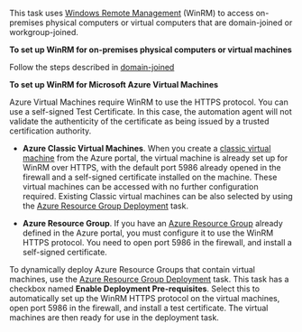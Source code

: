 <!-- Windows Remote Management details and setup -->

This task uses [Windows Remote Management](https://msdn.microsoft.com/en-us/library/aa384426.aspx)
(WinRM) to access 
on-premises physical computers or virtual computers that are
domain-joined or workgroup-joined. 

**To set up WinRM for on-premises physical computers or virtual machines**

Follow the steps described in [domain-joined](../../apps/cd/deploy-webdeploy-iis-winrm.md)

**To set up WinRM for Microsoft Azure Virtual Machines**

Azure Virtual Machines require WinRM to use the HTTPS protocol. 
You can use a self-signed Test Certificate. In this case, the
automation agent will not validate the authenticity of the 
certificate as being issued by a trusted certification authority.

* **Azure Classic Virtual Machines**. When you create a 
[classic virtual machine](https://azure.microsoft.com/en-us/documentation/articles/virtual-machines-windows-tutorial-classic-portal/)
from the Azure portal, the virtual machine is already set up for 
WinRM over HTTPS, with the default port 5986 already opened in the firewall
and a self-signed certificate installed on the machine. These virtual 
machines can be accessed with no further configuration required.
Existing Classic virtual machines can be also selected by using the 
[Azure Resource Group Deployment](https://github.com/Microsoft/vsts-tasks/tree/master/Tasks/AzureResourceGroupDeployment)
task.

* **Azure Resource Group**. If you have an 
[Azure Resource Group](https://azure.microsoft.com/en-us/documentation/articles/virtual-machines-windows-hero-tutorial/)
already defined in the Azure portal, you must configure it to use the WinRM HTTPS 
protocol. You need to open port 5986 in the firewall, and install a 
self-signed certificate. 

To dynamically deploy Azure Resource Groups that contain virtual machines, use the 
[Azure Resource Group Deployment](https://github.com/Microsoft/vsts-tasks/tree/master/Tasks/AzureResourceGroupDeployment)
task. This task has a checkbox named **Enable Deployment Pre-requisites**. Select 
this to automatically set up the WinRM HTTPS protocol on the virtual machines, 
open port 5986 in the firewall, and install a test certificate. The virtual machines 
are then ready for use in the deployment task.
